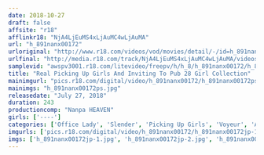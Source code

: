 ```yaml
---
date: 2018-10-27
draft: false
affsite: "r18"
afflinkr18: "NjA4LjEuMS4xLjAuMC4wLjAuMA"
url: "h_891nanx00172"
urloriginal: "http://www.r18.com/videos/vod/movies/detail/-/id=h_891nanx00172"
urlfinal: "http://media.r18.com/track/NjA4LjEuMS4xLjAuMC4wLjAuMA/videos/vod/movies/detail/-/id=h_891nanx00172"
samplevid: "awspv3001.r18.com/litevideo/freepv/h/h_8/h_891nanx00172/h_891nanx00172_dmb_w.mp4"
title: "Real Picking Up Girls And Inviting To Pub 28 Girl Collection"
mainimgurl: "pics.r18.com/digital/video/h_891nanx00172/h_891nanx00172ps.jpg"
mainimgs: "h_891nanx00172ps.jpg"
releasedate: "July 27, 2018"
duration: 243
productioncomp: "Nanpa HEAVEN"
girls: ['----']
categories: ['Office Lady', 'Slender', 'Picking Up Girls', 'Voyeur', 'Amateur', 'Over 4 Hours', 'Hi-Def']
imgurls: ['pics.r18.com/digital/video/h_891nanx00172/h_891nanx00172jp-1.jpg', 'pics.r18.com/digital/video/h_891nanx00172/h_891nanx00172jp-2.jpg', 'pics.r18.com/digital/video/h_891nanx00172/h_891nanx00172jp-3.jpg', 'pics.r18.com/digital/video/h_891nanx00172/h_891nanx00172jp-4.jpg', 'pics.r18.com/digital/video/h_891nanx00172/h_891nanx00172jp-5.jpg', 'pics.r18.com/digital/video/h_891nanx00172/h_891nanx00172jp-6.jpg', 'pics.r18.com/digital/video/h_891nanx00172/h_891nanx00172jp-7.jpg', 'pics.r18.com/digital/video/h_891nanx00172/h_891nanx00172jp-8.jpg', 'pics.r18.com/digital/video/h_891nanx00172/h_891nanx00172jp-9.jpg', 'pics.r18.com/digital/video/h_891nanx00172/h_891nanx00172jp-10.jpg', 'pics.r18.com/digital/video/h_891nanx00172/h_891nanx00172jp-11.jpg', 'pics.r18.com/digital/video/h_891nanx00172/h_891nanx00172jp-12.jpg', 'pics.r18.com/digital/video/h_891nanx00172/h_891nanx00172jp-13.jpg', 'pics.r18.com/digital/video/h_891nanx00172/h_891nanx00172jp-14.jpg', 'pics.r18.com/digital/video/h_891nanx00172/h_891nanx00172jp-15.jpg', 'pics.r18.com/digital/video/h_891nanx00172/h_891nanx00172jp-16.jpg', 'pics.r18.com/digital/video/h_891nanx00172/h_891nanx00172jp-17.jpg', 'pics.r18.com/digital/video/h_891nanx00172/h_891nanx00172jp-18.jpg', 'pics.r18.com/digital/video/h_891nanx00172/h_891nanx00172jp-19.jpg', 'pics.r18.com/digital/video/h_891nanx00172/h_891nanx00172jp-20.jpg']
imgs: ['h_891nanx00172jp-1.jpg', 'h_891nanx00172jp-2.jpg', 'h_891nanx00172jp-3.jpg', 'h_891nanx00172jp-4.jpg', 'h_891nanx00172jp-5.jpg', 'h_891nanx00172jp-6.jpg', 'h_891nanx00172jp-7.jpg', 'h_891nanx00172jp-8.jpg', 'h_891nanx00172jp-9.jpg', 'h_891nanx00172jp-10.jpg', 'h_891nanx00172jp-11.jpg', 'h_891nanx00172jp-12.jpg', 'h_891nanx00172jp-13.jpg', 'h_891nanx00172jp-14.jpg', 'h_891nanx00172jp-15.jpg', 'h_891nanx00172jp-16.jpg', 'h_891nanx00172jp-17.jpg', 'h_891nanx00172jp-18.jpg', 'h_891nanx00172jp-19.jpg', 'h_891nanx00172jp-20.jpg']
---
```

